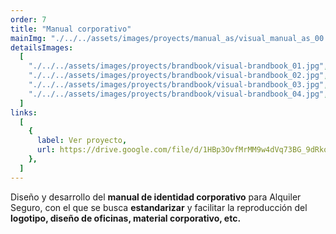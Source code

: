 ```yaml
---
order: 7
title: "Manual corporativo"
mainImg: "./../../assets/images/proyects/manual_as/visual_manual_as_00.webp"
detailsImages:
  [
    "./../../assets/images/proyects/brandbook/visual-brandbook_01.jpg",
    "./../../assets/images/proyects/brandbook/visual-brandbook_02.jpg",
    "./../../assets/images/proyects/brandbook/visual-brandbook_03.jpg",
    "./../../assets/images/proyects/brandbook/visual-brandbook_04.jpg",
  ]
links:
  [
    {
      label: Ver proyecto,
      url: https://drive.google.com/file/d/1HBp3OvfMrMM9w4dVq73BG_9dRkqZXLu8/view?usp=share_link,
    },
  ]
---
```


Diseño y desarrollo del **manual de identidad corporativo** para Alquiler Seguro, con el que se busca **estandarizar** y facilitar la reproducción del **logotipo, diseño de oficinas, material corporativo, etc.**
